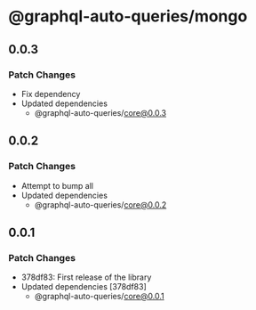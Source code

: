 # @graphql-auto-queries/mongo

## 0.0.3

### Patch Changes

- Fix dependency
- Updated dependencies
  - @graphql-auto-queries/core@0.0.3

## 0.0.2

### Patch Changes

- Attempt to bump all
- Updated dependencies
  - @graphql-auto-queries/core@0.0.2

## 0.0.1

### Patch Changes

- 378df83: First release of the library
- Updated dependencies [378df83]
  - @graphql-auto-queries/core@0.0.1
